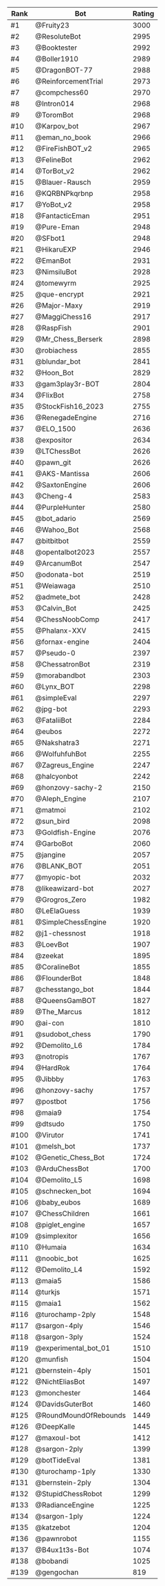 Rank|Bot|Rating
---|---|---
#1|@Fruity23|3000
#2|@ResoluteBot|2995
#3|@Booktester|2992
#4|@Boller1910|2989
#5|@DragonBOT-77|2988
#6|@ReinforcementTrial|2973
#7|@compchess60|2970
#8|@Intron014|2968
#9|@ToromBot|2968
#10|@Karpov_bot|2967
#11|@eman_no_book|2966
#12|@FireFishBOT_v2|2965
#13|@FelineBot|2962
#14|@TorBot_v2|2962
#15|@Blauer-Rausch|2959
#16|@KQRBNPkqrbnp|2958
#17|@YoBot_v2|2958
#18|@FantacticEman|2951
#19|@Pure-Eman|2948
#20|@SFbot1|2948
#21|@HikaruEXP|2946
#22|@EmanBot|2931
#23|@NimsiluBot|2928
#24|@tomewyrm|2925
#25|@que-encrypt|2921
#26|@Major-Maxy|2919
#27|@MaggiChess16|2917
#28|@RaspFish|2901
#29|@Mr_Chess_Berserk|2898
#30|@robiachess|2855
#31|@blundar_bot|2841
#32|@Hoon_Bot|2829
#33|@gam3play3r-BOT|2804
#34|@FlixBot|2758
#35|@StockFish16_2023|2755
#36|@RenegadeEngine|2716
#37|@ELO_1500|2636
#38|@expositor|2634
#39|@LTChessBot|2626
#40|@pawn_git|2626
#41|@AKS-Mantissa|2606
#42|@SaxtonEngine|2606
#43|@Cheng-4|2583
#44|@PurpleHunter|2580
#45|@bot_adario|2569
#46|@Wahoo_Bot|2568
#47|@bitbitbot|2559
#48|@opentalbot2023|2557
#49|@ArcanumBot|2547
#50|@odonata-bot|2519
#51|@Weiawaga|2510
#52|@admete_bot|2428
#53|@Calvin_Bot|2425
#54|@ChessNoobComp|2417
#55|@Phalanx-XXV|2415
#56|@fornax-engine|2404
#57|@Pseudo-0|2397
#58|@ChessatronBot|2319
#59|@morabandbot|2303
#60|@Lynx_BOT|2298
#61|@simpleEval|2297
#62|@jpg-bot|2293
#63|@FataliiBot|2284
#64|@eubos|2272
#65|@Nakshatra3|2271
#66|@WolfuhfuhBot|2255
#67|@Zagreus_Engine|2247
#68|@halcyonbot|2242
#69|@honzovy-sachy-2|2150
#70|@Aleph_Engine|2107
#71|@matmoi|2102
#72|@sun_bird|2098
#73|@Goldfish-Engine|2076
#74|@GarboBot|2060
#75|@jangine|2057
#76|@BLANK_BOT|2051
#77|@myopic-bot|2032
#78|@likeawizard-bot|2027
#79|@Grogros_Zero|1982
#80|@LeElaGuess|1939
#81|@SimpleChessEngine|1920
#82|@j1-chessnost|1918
#83|@LoevBot|1907
#84|@zeekat|1895
#85|@CoralineBot|1855
#86|@FlounderBot|1848
#87|@chesstango_bot|1844
#88|@QueensGamBOT|1827
#89|@The_Marcus|1812
#90|@ai-con|1810
#91|@sudobot_chess|1790
#92|@Demolito_L6|1784
#93|@notropis|1767
#94|@HardRok|1764
#95|@Jibbby|1763
#96|@honzovy-sachy|1757
#97|@postbot|1756
#98|@maia9|1754
#99|@dtsudo|1750
#100|@Virutor|1741
#101|@melsh_bot|1737
#102|@Genetic_Chess_Bot|1724
#103|@ArduChessBot|1700
#104|@Demolito_L5|1698
#105|@schnecken_bot|1694
#106|@baby_eubos|1689
#107|@ChessChildren|1661
#108|@piglet_engine|1657
#109|@simplexitor|1656
#110|@Humaia|1634
#111|@noobic_bot|1625
#112|@Demolito_L4|1592
#113|@maia5|1586
#114|@turkjs|1571
#115|@maia1|1562
#116|@turochamp-2ply|1548
#117|@sargon-4ply|1546
#118|@sargon-3ply|1524
#119|@experimental_bot_01|1510
#120|@munfish|1504
#121|@bernstein-4ply|1501
#122|@NichtEliasBot|1497
#123|@monchester|1464
#124|@DavidsGuterBot|1460
#125|@RoundMoundOfRebounds|1449
#126|@DeepKalle|1445
#127|@maxoul-bot|1412
#128|@sargon-2ply|1399
#129|@botTideEval|1381
#130|@turochamp-1ply|1330
#131|@bernstein-2ply|1304
#132|@StupidChessRobot|1299
#133|@RadianceEngine|1225
#134|@sargon-1ply|1224
#135|@katzebot|1204
#136|@pawnrobot|1155
#137|@B4ux1t3s-Bot|1074
#138|@bobandi|1025
#139|@gengochan|819
